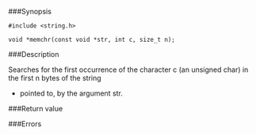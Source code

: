 ###Synopsis

`#include <string.h>`

`void *memchr(const void *str, int c, size_t n);`

###Description

Searches for the first occurrence of the character c (an unsigned char) in the first n bytes of the string
 * pointed to, by the argument str.

###Return value

###Errors